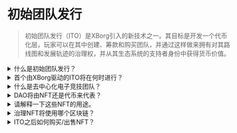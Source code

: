 # 初始团队发行

> 初始团队发行（ITO）是XBorg引入的新技术之一。其目标是开发一个代币化层，玩家可以在其中创建、筹款和购买团队，并通过这样做来拥有对其路线图和发展轨迹的治理权，并从其生态系统的支持者身份中获得货币价值。

<details>

<summary>什么是初始团队发行？</summary>

初始团队发行（ITO）是指将电子竞技团队进行代币化处理，并赋予其治理和实用代币的过程。

</details>

<details>

<summary>首个由XBorg驱动的ITO将在何时进行？</summary>

目前还没有确认的ITO日期，其时间安排主要取决于电子竞技团队的日程安排。

</details>

<details>

<summary>什么是去中心化电子竞技团队？</summary>

去中心化电子竞技团队是由粉丝提供资金和运营的，就像电子竞技的DAO一样。

</details>

<details>

<summary>DAO将由NFT还是代币来代表？</summary>

电子竞技DAO由非同质化代币（NFT）进行治理。

</details>

<details>

<summary>请解释一下这些NFT的用途。</summary>

它赋予治理权利，提供独特俱乐部的访问权限，并根据团队的表现给予奖励。

</details>

<details>

<summary>治理NFT将使用哪个区块链？</summary>

以太坊

</details>

<details>

<summary>ITO之后如何购买/出售NFT？</summary>

NFT将可以在Opensea、Blur等二级市场上进行买卖。

</details>